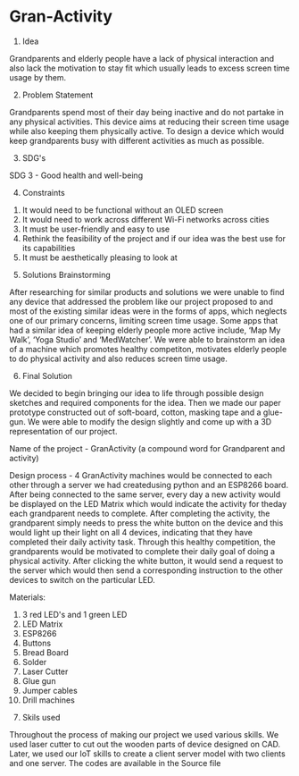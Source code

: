 # Gran-Activity
1. Idea

Grandparents and elderly people have a lack of physical interaction and also lack the motivation to stay fit which usually leads to excess screen time usage by them.

2. Problem Statement

Grandparents spend most of their day being inactive and do not partake in any physical activities. This device aims at reducing their screen time usage while also keeping them physically active. To design a device which would keep grandparents busy with different activities as much as possible. 

3. SDG's

SDG 3 - Good health and well-being

4. Constraints

1) It would need to be functional without an OLED screen
2) It would need to work across different Wi-Fi networks across cities
3) It must be user-friendly and easy to use
4) Rethink the feasibility of the project and if our idea was the best use for its capabilities
5) It must be aesthetically pleasing to look at

5. Solutions Brainstorming

After researching for similar products and solutions we were unable to find any device that addressed the problem like our project proposed to and most of the existing similar ideas were in the forms of apps, which neglects one of our primary concerns, limiting screen time usage. Some apps that had a similar idea of keeping elderly people more active include, ‘Map My Walk’, ‘Yoga Studio’ and ‘MedWatcher’. We were able to brainstorm an idea of a machine which promotes healthy competiton, motivates elderly people to do physical activity and also reduces screen time usage.


6. Final Solution

We decided to begin bringing our idea to life through possible design sketches and required components for the idea. Then we made our paper prototype constructed out of soft-board, cotton, masking tape and a glue-gun. We were able to modify the design slightly and come up with a 3D representation of our project.

Name of the project - GranActivity (a compound word for Grandparent and activity)

Design process - 4 GranActivity machines would be connected to each other through a server we had createdusing python and an ESP8266 board. After being connected to the same server, every day a new activity would be displayed on the LED Matrix which would indicate the activity for theday each grandparent needs to complete. After completing the activity, the grandparent simply needs to press the white button on the device and this would light up their light on all 4 devices, indicating that they have completed their daily activity task. Through this healthy competition, the grandparents would be motivated to complete their daily goal of doing a
physical activity. After clicking the white button, it would send a request to the server which would then send a corresponding instruction to the other devices to switch on the particular LED.

Materials: 
1) 3 red LED's and 1 green LED
2) LED Matrix
3) ESP8266
4) Buttons
5) Bread Board
6) Solder
7) Laser Cutter
8) Glue gun
9) Jumper cables 
10) Drill machines

7. Skils used

Throughout the process of making our project we used various skills. We used laser cutter to cut out the wooden parts of device designed on CAD. Later, we used our IoT skills to create a client server model with two clients and one server. 
The codes are available in the Source file
